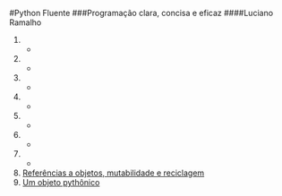 #Python Fluente
###Programação clara, concisa e eficaz
####Luciano Ramalho

1. -
2. -
3. -
4. -
5. -
6. -
7. -
8. [Referências a objetos, mutabilidade e reciclagem](cap_08)
8. [Um objeto pythônico](cap_09)